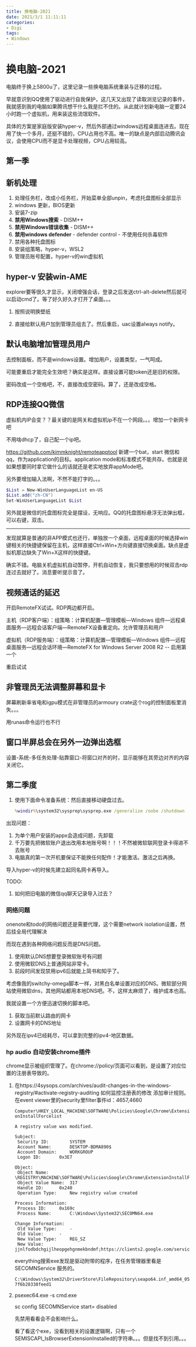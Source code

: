 ```yaml
---
title: 换电脑-2021
date: 2021/3/1 11:11:11
categories:
- Digi
tags:
- Windows
---
```


# 换电脑-2021

电脑终于换上5800u了，这里记录一些换电脑系统重装与迁移的过程。

早就意识到QQ使用了驱动进行自我保护，这几天又出现了读取浏览记录的事件，我就感到我的电脑如果腾讯想干什么我是拦不住的。从此就计划新电脑一定要24小时跑一个虚拟机，用来装这些流氓软件。

具体的方案是家庭版安装hyper-v，然后外部通过windows远程桌面连进去。现在用了快一个多月，还挺不错的，CPU占用也不高。唯一的缺点是内部启动腾讯会议，会使用CPU而不是显卡处理视频，CPU占用较高。

<!-- more -->

## 第一季 

## 新机处理

1. 处理任务栏，改成小任务栏，开始菜单全部unpin，考虑托盘图标全部显示
2. windows 更新，BIOS更新
3. 安装7-zip
4. **禁用Windows搜索** - DISM++
5. **禁用Windows错误收集** - DISM++
6. **禁用windows defender** - defender control - 不使用任何杀毒软件
7. 禁用各种托盘图标
8. 安装组策略，hyper-v，WSL2
9. 管理员账号配置，hyper-v的win虚拟机



## hyper-v 安装win-AME

explorer要等很久才显示，关闭增强会话，登录之后发送ctrl-alt-delete然后就可以启动cmd了。等了好久好久才打开了桌面。。。

1. 按照说明换壁纸

2. 直接给默认用户加到管理员组去了。然后重启，uac设置always notify。

## 默认电脑增加管理员用户

去控制面板，而不是windows设置。增加用户，设置类型，一气呵成。

可能要重启才能完全生效吧？确实是这样。直接设置可能token还是旧的权限。

密码改成一个空格吧，不，直接改成空密码。算了，还是改成空格。

## RDP连接QQ微信

虚拟机内IP会变？？最关键的是网关和虚拟机ip不在一个网段。。。增加一个新网卡吧

不用啥dhcp了，自己配一个ip吧。

https://github.com/kimmknight/remoteapptool 新建一个bat，start 微信和qq，作为application的目标。application mode和标准模式不能共存。也就是说如果想要同时拿它做什么的话就还是老实地放弃appMode吧。

另外要增加输入法啊，不然不能打字的。。。

```powershell
$List = New-WinUserLanguageList en-US
$List.add("zh-CN")
Set-WinUserLanguageList $List
```

另外就是微信的托盘图标完全是摆设，无响应。QQ的托盘图标悬浮无法弹出框，可以右键，双击。

-------

发现就算是普通的非APP模式也还行，单独放一个桌面，远程桌面的时候选择win键相关的快捷键保留在主机，这样直接Ctrl+Win+方向键直接切换桌面。缺点是虚拟机那边缺失了Win+X这样的快捷键。

确实不错。电脑关机虚拟机自动暂停，开机自动恢复，我只要想用的时候双击rdp连过去就好了。消息要听提示音了。



## 视频通话的延迟

开启RemoteFX试试。RDP两边都开启。

主机（RDP客户端）：组策略：计算机配置—管理模板—Windows 组件—远程桌面服务—远程会话客户端—RemoteFX设备重定向。允许管理员和用户

虚拟机（RDP服务端）：组策略：计算机配置—管理模板—Windows 组件—远程桌面服务—远程会话环境—RemoteFX for Windows Server 2008 R2 -- 启用第一个

重启试试



## 非管理员无法调整屏幕和显卡

屏幕刷新率省电和igpu模式在非管理员的armoury crate这个rog的控制面板里消失。。。

用runas命令运行也不行



## 窗口半屏总会在另外一边弹出选框

设置-系统-多任务处理-贴靠窗口-将窗口对齐的时，显示能够在其旁边对齐的内容  关闭它。





## 第二季度

1. 使用下面命令准备系统：然后直接移动硬盘过去。

   ```cmd
   %windir%\system32\sysprep\sysprep.exe /generalize /oobe /shutdown
   ```

出现问题：

1. 为单个用户安装的appx会造成问题，先卸载
2. 千万要先把微软账户退出改用本地账号啊！！！不然被微软联网登录卡得进不去账号
3. 电脑真的第一次开机要保证不能换任何配件！才能激活。激活之后再换。



导入hyper-v的时候先建立起同名网卡再导入。

TODO:

1. 如何把旧电脑的微信qq聊天记录导入过去？

### 网络问题

onenote和todo的网络问题还是需要代理，这个需要network isolation设置，然后挂全局代理解决



而现在遇到各种网络问题反而是DNS问题。

1. 使用默认DNS想要登录微软账号有问题
2. 使用微软DNS上普通网站非常卡。
3. 前段时间发现禁用ipv6后就能上简书和知乎了。



考虑像我的switchy-omega脚本一样，对黑白名单设置对应的DNS。微软部分网站使用微软dns，其他网站都用本地DNS吧。不，这样太麻烦了，维护成本也高。

我就设置一个方便迅速切换的脚本吧。

1. 获取当前默认路由的网卡
2. 设置网卡的DNS地址



另外现在ipv4已经耗尽，可以拿到完整的ipv4-地区数据。

### hp audio 自动安装chrome插件

chrome显示被组织管理了。在chrome://policy/页面可以看到，是设置了对应位置的注册表导致的。

1. 在https://4sysops.com/archives/audit-changes-in-the-windows-registry/#activate-registry-auditing 如何监控注册表的修改 添加审计规则。在event viewer里的security里filter事件id：4657,4660

   `Computer\HKEY_LOCAL_MACHINE\SOFTWARE\Policies\Google\Chrome\ExtensionInstallForcelist`

   ```
   A registry value was modified.
   
   Subject:
   	Security ID:		SYSTEM
   	Account Name:		DESKTOP-BDMA890$
   	Account Domain:		WORKGROUP
   	Logon ID:		0x3E7
   
   Object:
   	Object Name:		\REGISTRY\MACHINE\SOFTWARE\Policies\Google\Chrome\ExtensionInstallForcelist
   	Object Value Name:	317
   	Handle ID:		0x240
   	Operation Type:		New registry value created
   
   Process Information:
   	Process ID:		0x169c
   	Process Name:		C:\Windows\System32\SECOMN64.exe
   
   Change Information:
   	Old Value Type:		-
   	Old Value:		-
   	New Value Type:		REG_SZ
   	New Value:		jjnlfodbdchgijlheopgehgnmekbndmf;https://clients2.google.com/service/update2/crx
   ```

   everything搜索exe发现是驱动附带的程序，在任务管理器里看是SECOMNService 服务的。

   `C:\Windows\System32\DriverStore\FileRepository\seapo64.inf_amd64_057f6b28338feed1`

2. psexec64.exe -s cmd.exe

   sc config SECOMNService start= disabled

   先禁用看看会不会影响什么。

   看了看这个exe，没看到相关的设置逻辑啊，只有一个SEMISCAPI_IsBrowserExtensionInstalled的字符串。。。但是找不到引用。。。

